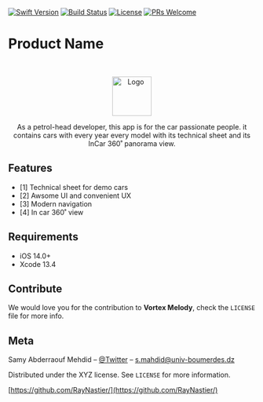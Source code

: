 [![Swift Version][swift-image]][swift-url]
[![Build Status][travis-image]][travis-url]
[![License][license-image]][license-url]
[![PRs Welcome](https://img.shields.io/badge/PRs-welcome-brightgreen.svg?style=flat-square)](http://makeapullrequest.com)

# Product Name
<br />
<p align="center">
  <a href="https://github.com/RayNastier/vortex-melody/blob/main/vortex%20melody/Assets.xcassets/AppIcon.appiconset/icon.png">
    <img src="icon.png" alt="Logo" width="80" height="80">
  </a>
  <p align="center">
    As a petrol-head developer, this app is for the car passionate people. it contains cars with every year every model with its technical sheet and its InCar 360˚ panorama view.
  </p>
</p>

<!--
<p align="row">
 <img src= "https://media.giphy.com/media/HYOlBKJBqgAfe/giphy.gif" width="400" > 
<img src= "https://media.giphy.com/media/HYOlBKJBqgAfe/giphy.gif" width="400" > 
</p> -->

## Features

- [1] Technical sheet for demo cars
- [2] Awsome UI and convenient UX
- [3] Modern navigation
- [4] In car 360˚ view

## Requirements

- iOS 14.0+
- Xcode 13.4

## Contribute

We would love you for the contribution to **Vortex Melody**, check the ``LICENSE`` file for more info.

## Meta

Samy Abderraouf Mehdid – [@Twitter](https://twitter.com/MhDSaMy) – s.mahdid@univ-boumerdes.dz

Distributed under the XYZ license. See ``LICENSE`` for more information.

[https://github.com/RayNastier/](https://github.com/RayNastier/)

[swift-image]:https://img.shields.io/badge/swift-5.0-orange.svg
[swift-url]: https://swift.org/
[license-image]: https://img.shields.io/badge/License-MIT-blue.svg
[license-url]: LICENSE
[travis-image]: https://img.shields.io/travis/dbader/node-datadog-metrics/master.svg?style=flat-square
[travis-url]: https://travis-ci.org/dbader/node-datadog-metrics
[codebeat-image]: https://codebeat.co/badges/c19b47ea-2f9d-45df-8458-b2d952fe9dad
[codebeat-url]: https://codebeat.co/projects/github-com-vsouza-awesomeios-com